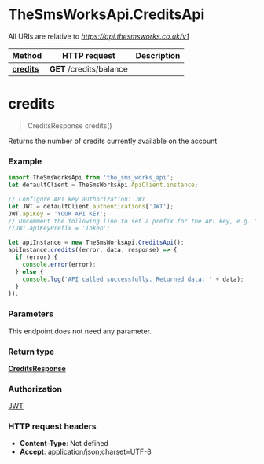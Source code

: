 # TheSmsWorksApi.CreditsApi

All URIs are relative to *https://api.thesmsworks.co.uk/v1*

Method | HTTP request | Description
------------- | ------------- | -------------
[**credits**](CreditsApi.md#credits) | **GET** /credits/balance | 

<a name="credits"></a>
# **credits**
> CreditsResponse credits()



Returns the number of credits currently available on the account

### Example
```javascript
import TheSmsWorksApi from 'the_sms_works_api';
let defaultClient = TheSmsWorksApi.ApiClient.instance;

// Configure API key authorization: JWT
let JWT = defaultClient.authentications['JWT'];
JWT.apiKey = 'YOUR API KEY';
// Uncomment the following line to set a prefix for the API key, e.g. "Token" (defaults to null)
//JWT.apiKeyPrefix = 'Token';

let apiInstance = new TheSmsWorksApi.CreditsApi();
apiInstance.credits((error, data, response) => {
  if (error) {
    console.error(error);
  } else {
    console.log('API called successfully. Returned data: ' + data);
  }
});
```

### Parameters
This endpoint does not need any parameter.

### Return type

[**CreditsResponse**](CreditsResponse.md)

### Authorization

[JWT](../README.md#JWT)

### HTTP request headers

 - **Content-Type**: Not defined
 - **Accept**: application/json;charset=UTF-8

